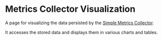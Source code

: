 # Metrics Collector Visualization

A page for visualizing the data persisted by the [Simple Metrics Collector](https://developer.ibm.com/clouddataservices/2016/03/03/simple-metrics-collector-microservices-edition/).

It accesses the stored data and displays them in various charts and tables.
 